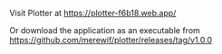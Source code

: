 Visit Plotter at https://plotter-f6b18.web.app/

Or download the application as an executable from https://github.com/merewif/plotter/releases/tag/v1.0.0

